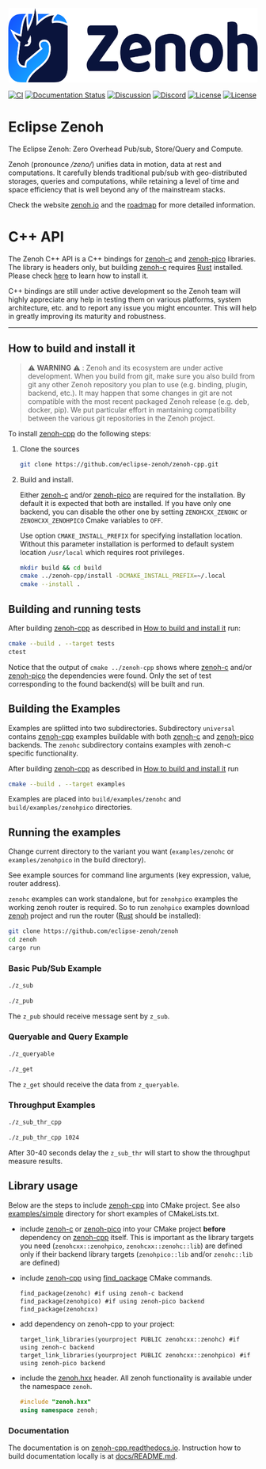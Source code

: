 <img src="https://raw.githubusercontent.com/eclipse-zenoh/zenoh/master/zenoh-dragon.png" height="150">

[![CI](https://github.com/eclipse-zenoh/zenoh-cpp/workflows/CI/badge.svg)](https://github.com/eclipse-zenoh/zenoh-cpp/actions?query=workflow%3A%22CI%22)
[![Documentation Status](https://readthedocs.org/projects/zenoh-cpp/badge/?version=latest)](https://zenoh-cpp.readthedocs.io/en/latest/?badge=latest)
[![Discussion](https://img.shields.io/badge/discussion-on%20github-blue)](https://github.com/eclipse-zenoh/roadmap/discussions)
[![Discord](https://img.shields.io/badge/chat-on%20discord-blue)](https://discord.gg/2GJ958VuHs)
[![License](https://img.shields.io/badge/License-EPL%202.0-blue)](https://choosealicense.com/licenses/epl-2.0/)
[![License](https://img.shields.io/badge/License-Apache%202.0-blue.svg)](https://opensource.org/licenses/Apache-2.0)

# Eclipse Zenoh
The Eclipse Zenoh: Zero Overhead Pub/sub, Store/Query and Compute.

Zenoh (pronounce _/zeno/_) unifies data in motion, data at rest and computations. It carefully blends traditional pub/sub with geo-distributed storages, queries and computations, while retaining a level of time and space efficiency that is well beyond any of the mainstream stacks.

Check the website [zenoh.io](http://zenoh.io) and the [roadmap](https://github.com/eclipse-zenoh/roadmap) for more detailed information.

# C++ API

The Zenoh C++ API is a C++ bindings for [zenoh-c] and [zenoh-pico] libraries. The library is headers only,
but building [zenoh-c] requires [Rust](rust-lang) installed. Please check [here](https://www.rust-lang.org/tools/install) to learn how to install it.


C++ bindings are still under active development so the Zenoh team will highly appreciate any help in testing them on various platforms, system architecture, etc. and to report any issue you might encounter. This will help in greatly improving its maturity and robustness.

-------------------------------
## How to build and install it

> :warning: **WARNING** :warning: : Zenoh and its ecosystem are under active development. When you build from git, make sure you also build from git any other Zenoh repository you plan to use (e.g. binding, plugin, backend, etc.). It may happen that some changes in git are not compatible with the most recent packaged Zenoh release (e.g. deb, docker, pip). We put particular effort in mantaining compatibility between the various git repositories in the Zenoh project.

To install [zenoh-cpp] do the following steps:

1. Clone the sources

   ```bash
   git clone https://github.com/eclipse-zenoh/zenoh-cpp.git
   ```

2. Build and install.

   Either [zenoh-c] and/or [zenoh-pico] are required for the installation. By default it is expected that both are installed. If you have only one backend, you can disable the other one by setting `ZENOHCXX_ZENOHC` or `ZENOHCXX_ZENOHPICO` Cmake variables to `OFF`.

   Use option `CMAKE_INSTALL_PREFIX` for specifying installation location. Without this parameter installation is performed to default system location `/usr/local` which requires root privileges.

    ```bash
    mkdir build && cd build
    cmake ../zenoh-cpp/install -DCMAKE_INSTALL_PREFIX=~/.local
    cmake --install .
    ```

## Building and running tests

After building [zenoh-cpp] as described in [How to build and install it](#How-to-build-and-install-it) run:
```bash
cmake --build . --target tests
ctest
```

Notice that the output of `cmake ../zenoh-cpp` shows where [zenoh-c] and/or [zenoh-pico] the dependencies were found. Only the set of test corresponding to the found backend(s) will be built and run.

## Building the Examples

Examples are splitted into two subdirectories. Subdirectory `universal` contains [zenoh-cpp] examples buildable with both [zenoh-c] and [zenoh-pico] backends. The `zenohc` subdirectory contains examples with zenoh-c specific functionality.

After building [zenoh-cpp] as described in [How to build and install it](#How-to-build-and-install-it) run

```bash
cmake --build . --target examples
```

Examples are placed into `build/examples/zenohc` and `build/examples/zenohpico` directories.

## Running the examples

Change current directory to the variant you want (`examples/zenohc` or `examples/zenohpico` in the build directory).

See example sources for command line arguments (key expression, value, router address).

`zenohc` examples can work standalone, but for `zenohpico` examples the working zenoh router is required. So to run `zenohpico` examples download [zenoh] project and run the router ([Rust](rust-lang) should be installed):
```bash
git clone https://github.com/eclipse-zenoh/zenoh
cd zenoh
cargo run
```

### Basic Pub/Sub Example

```bash
./z_sub
```

```bash
./z_pub
```

The `z_pub` should receive message sent by `z_sub`.

### Queryable and Query Example
```bash
./z_queryable
```

```bash
./z_get
```

The `z_get` should receive the data from `z_queryable`.

### Throughput Examples
```bash
./z_sub_thr_cpp
```

```bash
./z_pub_thr_cpp 1024
```

After 30-40 seconds delay the `z_sub_thr` will start to show the throughput measure results.

## Library usage

Below are the steps to include [zenoh-cpp] into CMake project. See also [examples/simple](examples/simple) directory for short examples of CMakeLists.txt.

- include [zenoh-c] or [zenoh-pico] into your CMake project **before** dependency on [zenoh-cpp] itself.
  This is important as the library targets you need (`zenohcxx::zenohpico`, `zenohcxx::zenohc::lib`) are defined only if their backend library targets (`zenohpico::lib` and/or `zenohc::lib` are defined)

- include [zenoh-cpp] using [find_package] CMake commands.
  ```
  find_package(zenohc) #if using zenoh-c backend
  find_package(zenohpico) #if using zenoh-pico backend
  find_package(zenohcxx)
  ```
- add dependency on zenoh-cpp to your project:
   ```
   target_link_libraries(yourproject PUBLIC zenohcxx::zenohc) #if using zenoh-c backend
   target_link_libraries(yourproject PUBLIC zenohcxx::zenohpico) #if using zenoh-pico backend
   ```

- include the [zenoh.hxx] header. All zenoh functionality is available under the namespace `zenoh`.
    ```C++
    #include "zenoh.hxx"
    using namespace zenoh;
    ```

### Documentation

The documentation is on [zenoh-cpp.readthedocs.io]. 
Instruction how to build documentation locally is at [docs/README.md].

[rust-lang]: https://www.rust-lang.org
[zenoh]: https://github.com/eclipse-zenoh/zenoh
[zenoh-c]: https://github.com/eclipse-zenoh/zenoh-c
[zenoh-cpp]: https://github.com/eclipse-zenoh/zenoh-cpp
[zenoh-pico]: https://github.com/eclipse-zenoh/zenoh-pico
[zenoh.hxx]: https://github.com/eclipse-zenoh/zenoh-cpp/blob/main/include/zenoh.hxx
[add_subdirectory]: https://cmake.org/cmake/help/latest/command/add_subdirectory.html
[find_package]: https://cmake.org/cmake/help/latest/command/find_package.html
[FetchContent]: https://cmake.org/cmake/help/latest/module/FetchContent.html
[zenoh-cpp.readthedocs.io]: https://zenoh-cpp.readthedocs.io
[docs/README.md]: https://github.com/eclipse-zenoh/zenoh-cpp/blob/main/docs/README.md